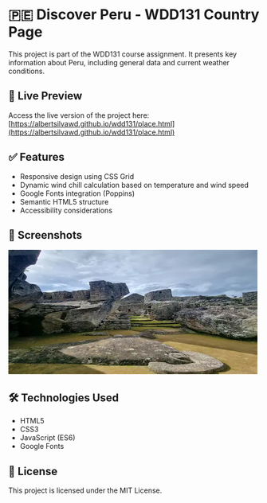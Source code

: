 # 🇵🇪 Discover Peru - WDD131 Country Page

This project is part of the WDD131 course assignment. It presents key information about Peru, including general data and current weather conditions.

## 🚀 Live Preview

Access the live version of the project here: [https://albertsilvawd.github.io/wdd131/place.html](https://albertsilvawd.github.io/wdd131/place.html)

## ✅ Features

- Responsive design using CSS Grid
- Dynamic wind chill calculation based on temperature and wind speed
- Google Fonts integration (Poppins)
- Semantic HTML5 structure
- Accessibility considerations

## 📸 Screenshots

![Hero Section](images/hero-small.webp)

## 🛠️ Technologies Used

- HTML5
- CSS3
- JavaScript (ES6)
- Google Fonts

## 📄 License

This project is licensed under the MIT License.

